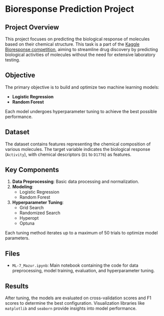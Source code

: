 
# Bioresponse Prediction Project

## Project Overview

This project focuses on predicting the biological response of molecules based on their chemical structure. This task is a part of the [Kaggle Bioresponse competition](https://www.kaggle.com/competitions/bioresponse/overview), aiming to streamline drug discovery by predicting biological activities of molecules without the need for extensive laboratory testing.

## Objective

The primary objective is to build and optimize two machine learning models:
- **Logistic Regression**
- **Random Forest**

Each model undergoes hyperparameter tuning to achieve the best possible performance.

## Dataset

The dataset contains features representing the chemical composition of various molecules. The target variable indicates the biological response (`Activity`), with chemical descriptors (`D1` to `D1776`) as features.

## Key Components

1. **Data Preprocessing**: Basic data processing and normalization.
2. **Modeling**:
    - Logistic Regression
    - Random Forest
3. **Hyperparameter Tuning**:
    - Grid Search
    - Randomized Search
    - Hyperopt
    - Optuna

Each tuning method iterates up to a maximum of 50 trials to optimize model parameters.


## Files

- `ML-7_Mazur.ipynb`: Main notebook containing the code for data preprocessing, model training, evaluation, and hyperparameter tuning.

## Results

After tuning, the models are evaluated on cross-validation scores and F1 scores to determine the best configuration. Visualization libraries like `matplotlib` and `seaborn` provide insights into model performance.


